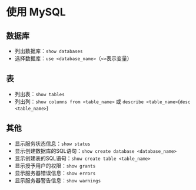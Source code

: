# 使用 MySQL

## 数据库

* 列出数据库：`show databases`
* 选择数据库：`use <database_name>`（`<>`表示变量）

## 表

* 列出表：`show tables`
* 列出列：`show columns from <table_name>` 或 `describe <table_name>`(`desc <table_name>`)

## 其他

* 显示服务状态信息：`show status`
* 显示创建数据库的SQL语句：`show create database <database_name>`
* 显示创建表的SQL语句：`show create table <table_name>`
* 显示授予用户的权限：`show grants`
* 显示服务器错误信息：`show errors`
* 显示服务器警告信息：`show warnings`
